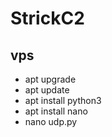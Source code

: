 # StrickC2 

## vps

- apt upgrade 
- apt update
- apt install python3
- apt install nano
- nano udp.py
